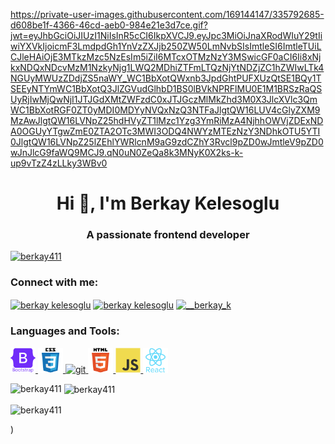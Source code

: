 
https://private-user-images.githubusercontent.com/169144147/335792685-d608be1f-4366-46cd-aeb0-984e21e3d7ce.gif?jwt=eyJhbGciOiJIUzI1NiIsInR5cCI6IkpXVCJ9.eyJpc3MiOiJnaXRodWIuY29tIiwiYXVkIjoicmF3LmdpdGh1YnVzZXJjb250ZW50LmNvbSIsImtleSI6ImtleTUiLCJleHAiOjE3MTkzMzc5NzEsIm5iZiI6MTcxOTMzNzY3MSwicGF0aCI6Ii8xNjkxNDQxNDcvMzM1NzkyNjg1LWQ2MDhiZTFmLTQzNjYtNDZjZC1hZWIwLTk4NGUyMWUzZDdjZS5naWY_WC1BbXotQWxnb3JpdGhtPUFXUzQtSE1BQy1TSEEyNTYmWC1BbXotQ3JlZGVudGlhbD1BS0lBVkNPRFlMU0E1M1BRSzRaQSUyRjIwMjQwNjI1JTJGdXMtZWFzdC0xJTJGczMlMkZhd3M0X3JlcXVlc3QmWC1BbXotRGF0ZT0yMDI0MDYyNVQxNzQ3NTFaJlgtQW16LUV4cGlyZXM9MzAwJlgtQW16LVNpZ25hdHVyZT1lMzc1Yzg3YmRiMzA4NjhhOWVjZDExNDA0OGUyYTgwZmE0ZTA2OTc3MWI3ODQ4NWYzMTEzNzY3NDhkOTU5YTI0JlgtQW16LVNpZ25lZEhlYWRlcnM9aG9zdCZhY3Rvcl9pZD0wJmtleV9pZD0wJnJlcG9faWQ9MCJ9.qN0uN0ZeQa8k3MNyK0X2ks-k-up9vTzZ4zLLky3WBv0
<h1 align="center">Hi 👋, I'm Berkay Kelesoglu</h1>
<h3 align="center">A passionate frontend developer</h3>

<p align="left"> <a href="https://github.com/ryo-ma/github-profile-trophy"><img src="https://github-profile-trophy.vercel.app/?username=berkay411" alt="berkay411" /></a> </p>

<h3 align="left">Connect with me:</h3>
<p align="left">
<a href="https://linkedin.com/in/berkay kelesoglu" target="blank"><img align="center" src="https://raw.githubusercontent.com/rahuldkjain/github-profile-readme-generator/master/src/images/icons/Social/linked-in-alt.svg" alt="berkay kelesoglu" height="30" width="40" /></a>
<a href="https://fb.com/berkay kelesoglu" target="blank"><img align="center" src="https://raw.githubusercontent.com/rahuldkjain/github-profile-readme-generator/master/src/images/icons/Social/facebook.svg" alt="berkay kelesoglu" height="30" width="40" /></a>
<a href="https://instagram.com/__berkay_k" target="blank"><img align="center" src="https://raw.githubusercontent.com/rahuldkjain/github-profile-readme-generator/master/src/images/icons/Social/instagram.svg" alt="__berkay_k" height="30" width="40" /></a>
</p>

<h3 align="left">Languages and Tools:</h3>
<p align="left"> <a href="https://getbootstrap.com" target="_blank" rel="noreferrer"> <img src="https://raw.githubusercontent.com/devicons/devicon/master/icons/bootstrap/bootstrap-plain-wordmark.svg" alt="bootstrap" width="40" height="40"/> </a> <a href="https://www.w3schools.com/css/" target="_blank" rel="noreferrer"> <img src="https://raw.githubusercontent.com/devicons/devicon/master/icons/css3/css3-original-wordmark.svg" alt="css3" width="40" height="40"/> </a> <a href="https://git-scm.com/" target="_blank" rel="noreferrer"> <img src="https://www.vectorlogo.zone/logos/git-scm/git-scm-icon.svg" alt="git" width="40" height="40"/> </a> <a href="https://www.w3.org/html/" target="_blank" rel="noreferrer"> <img src="https://raw.githubusercontent.com/devicons/devicon/master/icons/html5/html5-original-wordmark.svg" alt="html5" width="40" height="40"/> </a> <a href="https://developer.mozilla.org/en-US/docs/Web/JavaScript" target="_blank" rel="noreferrer"> <img src="https://raw.githubusercontent.com/devicons/devicon/master/icons/javascript/javascript-original.svg" alt="javascript" width="40" height="40"/> </a> <a href="https://reactjs.org/" target="_blank" rel="noreferrer"> <img src="https://raw.githubusercontent.com/devicons/devicon/master/icons/react/react-original-wordmark.svg" alt="react" width="40" height="40"/> </a> </p>

<p><img align="left" src="https://github-readme-stats.vercel.app/api/top-langs?username=berkay411&show_icons=true&locale=en&layout=compact" alt="berkay411" /></p>

<p>&nbsp;<img align="center" src="https://github-readme-stats.vercel.app/api?username=berkay411&show_icons=true&locale=en" alt="berkay411" /></p>

<p><img align="center" src="https://github-readme-streak-stats.herokuapp.com/?user=berkay411&" alt="berkay411" /></p>

)
